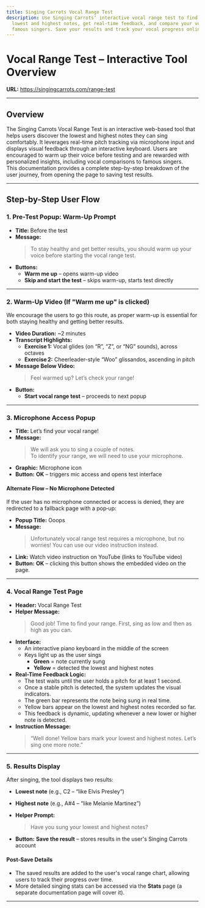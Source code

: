 ```yaml
---
title: Singing Carrots Vocal Range Test
description: Use Singing Carrots’ interactive vocal range test to find your
  lowest and highest notes, get real-time feedback, and compare your voice to
  famous singers. Save your results and track your vocal progress online.
---
```

# Vocal Range Test – Interactive Tool Overview  
**URL:** <https://singingcarrots.com/range-test>

---

## Overview  
The Singing Carrots Vocal Range Test is an interactive web-based tool that helps users discover the lowest and highest notes they can sing comfortably. It leverages real-time pitch tracking via microphone input and displays visual feedback through an interactive keyboard. Users are encouraged to warm up their voice before testing and are rewarded with personalized insights, including vocal comparisons to famous singers.  
This documentation provides a complete step-by-step breakdown of the user journey, from opening the page to saving test results.

---

## Step-by-Step User Flow  

### 1. Pre-Test Popup: Warm-Up Prompt  
- **Title:** Before the test  
- **Message:**  
  > To stay healthy and get better results, you should warm up your voice before starting the vocal range test.  
- **Buttons:**  
  - **Warm me up** – opens warm-up video  
  - **Skip and start the test** – skips warm-up, starts test directly  

---

### 2. Warm-Up Video (If "Warm me up" is clicked)  
We encourage the users to go this route, as proper warm-up is essential for both staying healthy and getting better results.  

- **Video Duration:** ~2 minutes  
- **Transcript Highlights:**  
  - **Exercise 1:** Vocal glides (on “R”, “Z”, or “NG” sounds), across octaves  
  - **Exercise 2:** Cheerleader-style “Woo” glissandos, ascending in pitch  
- **Message Below Video:**  
  > Feel warmed up? Let’s check your range!  
- **Button:**  
  - **Start vocal range test** – proceeds to next popup  

---

### 3. Microphone Access Popup  
- **Title:** Let’s find your vocal range!  
- **Message:**  
  > We will ask you to sing a couple of notes.  
  > To identify your range, we will need to use your microphone.  
- **Graphic:** Microphone icon  
- **Button:** **OK** – triggers mic access and opens test interface  

#### Alternate Flow – No Microphone Detected  
If the user has no microphone connected or access is denied, they are redirected to a fallback page with a pop‑up:  

- **Popup Title:** Ooops  
- **Message:**  
  > Unfortunately vocal range test requires a microphone, but no worries! You can use our video instruction instead.  
- **Link:** Watch video instruction on YouTube (links to YouTube video)  
- **Button:** **OK** – clicking this button shows the embedded video on the page.  

---

### 4. Vocal Range Test Page  
- **Header:** Vocal Range Test  
- **Helper Message:**  
  > Good job! Time to find your range. First, sing as low and then as high as you can.  
- **Interface:**  
  - An interactive piano keyboard in the middle of the screen  
  - Keys light up as the user sings  
    - **Green** = note currently sung  
    - **Yellow** = detected the lowest and highest notes  
- **Real-Time Feedback Logic:**  
  - The test waits until the user holds a pitch for at least 1 second.  
  - Once a stable pitch is detected, the system updates the visual indicators.  
  - The green bar represents the note being sung in real time.  
  - Yellow bars appear on the lowest and highest notes recorded so far.  
  - This feedback is dynamic, updating whenever a new lower or higher note is detected.  
- **Instruction Message:**  
  > “Well done! Yellow bars mark your lowest and highest notes. Let’s sing one more note.”  

---

### 5. Results Display  
After singing, the tool displays two results:  

- **Lowest note** (e.g., C2 – “like Elvis Presley”)  
- **Highest note** (e.g., A#4 – “like Melanie Martinez”)  

- **Helper Prompt:**  
  > Have you sung your lowest and highest notes?  
- **Button:** **Save the result** – stores results in the user's Singing Carrots account  

#### Post‑Save Details  
- The saved results are added to the user's vocal range chart, allowing users to track their progress over time.  
- More detailed singing stats can be accessed via the **Stats** page (a separate documentation page will cover it).  

---
